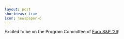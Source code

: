 ```yaml
---
layout: post
shortnews: true
icon: newspaper-o
---
```

Excited to be on the Program Committee of [Euro S&P '26](https://eurosp2026.ieee-security.org/)!
